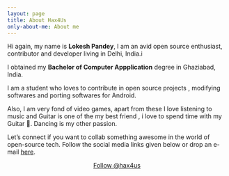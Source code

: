 ```yaml
---
layout: page
title: About Hax4Us
only-about-me: About me
---
```


<div id="aboutme-section">

<p class="about-text">
<span class="fa fa-briefcase about-icon"></span>
  Hi again, my name is <strong>Lokesh Pandey</strong>, I am an avid open source enthusiast, contributor and developer living in Delhi, India.i
</p>

<p class="about-text">
<span class="fa fa-graduation-cap about-icon"></span>
I obtained my <strong>Bachelor of Computer Appplication</strong> degree in Ghaziabad, India.
</p>

<p class="about-text">
<span class="fa fa-code about-icon"></span>
I am a student who loves to contribute in open source projects , modifying softwares and porting softwares for Android.
</p>

<p class="about-text">
<span class="fa fa-heart about-icon"></span>
Also, I am very fond of video games, apart from these I love listening to music and Guitar is one of the my best friend , i love to spend time with my Guitar 🎸. Dancing is my other passion.
</p>

<p class="about-text">
<span class="fa fa-envelope about-icon"></span>
Let’s connect if you want to collab something awesome in the world of open-source tech. Follow the social media links given below or drop an e-mail <a target="_blank" href="mailto:lkpandey950@gmail.com">here</a>.
</p>


<center>
	<a href="https://twitter.com/hax4us" class="twitter-follow-button" data-size="large" data-show-count="false">Follow @hax4us</a>
	<script async src="//platform.twitter.com/widgets.js" charset="utf-8"></script>
</center>
